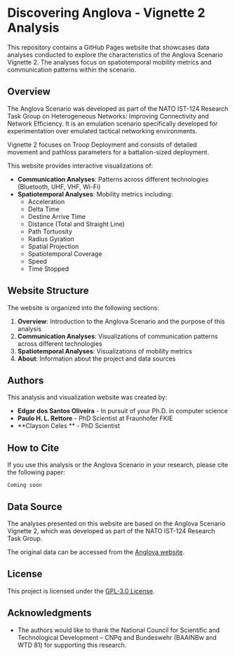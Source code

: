 # Discovering Anglova - Vignette 2 Analysis

This repository contains a GitHub Pages website that showcases data analyses conducted to explore the characteristics of the Anglova Scenario Vignette 2. The analyses focus on spatiotemporal mobility metrics and communication patterns within the scenario.

## Overview

The Anglova Scenario was developed as part of the NATO IST-124 Research Task Group on Heterogeneous Networks: Improving Connectivity and Network Efficiency. It is an emulation scenario specifically developed for experimentation over emulated tactical networking environments.

Vignette 2 focuses on Troop Deployment and consists of detailed movement and pathloss parameters for a battalion-sized deployment.

This website provides interactive visualizations of:

- **Communication Analyses**: Patterns across different technologies (Bluetooth, UHF, VHF, Wi-Fi)
- **Spatiotemporal Analyses**: Mobility metrics including:
  - Acceleration
  - Delta Time
  - Destine Arrive Time
  - Distance (Total and Straight Line)
  - Path Tortuosity
  - Radius Gyration
  - Spatial Projection
  - Spatiotemporal Coverage
  - Speed
  - Time Stopped

## Website Structure

The website is organized into the following sections:

1. **Overview**: Introduction to the Anglova Scenario and the purpose of this analysis
2. **Communication Analyses**: Visualizations of communication patterns across different technologies
3. **Spatiotemporal Analyses**: Visualizations of mobility metrics
4. **About**: Information about the project and data sources

## Authors

This analysis and visualization website was created by:

- **Edgar dos Santos Oliveira** - In pursuit of your Ph.D. in computer science
- **Paulo H. L. Rettore** - PhD Scientist at Fraunhofer FKIE
- **Clayson Celes ** - PhD Scientist

## How to Cite

If you use this analysis or the Anglova Scenario in your research, please cite the following paper:

```
Coming soon
```

## Data Source

The analyses presented on this website are based on the Anglova Scenario Vignette 2, which was developed as part of the NATO IST-124 Research Task Group.

The original data can be accessed from the [Anglova website](https://anglova.net/).

## License

This project is licensed under the [GPL-3.0 License](LICENSE).

## Acknowledgments

- The authors would like to thank the National Council for Scientific and Technological Development – CNPq and Bundeswehr (BAAINBw and WTD 81) for supporting this research.
